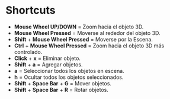 # Shortcuts

- **Mouse Wheel UP/DOWN** = Zoom hacia el objeto 3D.
- **Mouse Wheel Pressed** = Moverse al rededor del objeto 3D.
- **Shift** + **Mouse Wheel Pressed** = Moverse por la Escena.
- **Ctrl** + **Mouse Wheel Pressed** = Zoom hacia el objeto 3D más controlado.
- **Click** + **x** = Eliminar objeto.
- **Shift** + **a** = Agregar objetos.
- **a** = Seleccionar todos los objetos en escena.
- **h** = Ocultar todos los objetos seleccionados.
- **Shift** + **Space Bar** + **G** = Mover objetos. 
- **Shift** + **Space Bar** + **R** = Rotar objetos.